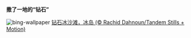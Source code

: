 
**撒了一地的“钻石”**

![bing-wallpaper](https://www.bing.com/th?id=OHR.IcelandBeach_ZH-CN1632329693_1920x1080.jpg)
[钻石冰沙滩，冰岛 (© Rachid Dahnoun/Tandem Stills + Motion)](https://www.bing.com/search?q=Diamond+Beach+Iceland&amp;form=hpcapt&amp;mkt=zh-cn)
  
